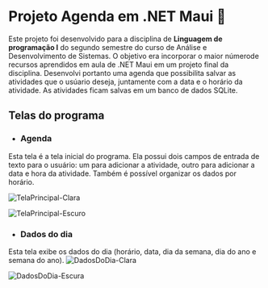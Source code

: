 # Projeto Agenda em .NET Maui 📘

Este projeto foi desenvolvido para a disciplina de **Linguagem de programação I** do segundo semestre do curso de Análise e Desenvolvimento de Sistemas. O objetivo era incorporar o maior númerode recursos aprendidos em aula de .NET Maui em um projeto final da disciplina.
Desenvolvi portanto uma agenda que possibilita salvar as atividades que o usúario deseja, juntamente com a data e o horário da atividade. As atividades ficam salvas em um banco de dados SQLite.

## Telas do programa
+ ### Agenda
Esta tela é a tela inicial do programa. Ela possui dois campos de entrada de texto para o usuário: um para adicionar a atividade, outro para adicionar a data e hora da atividade. Também é possível organizar os dados por horário. 

![TelaPrincipal-Clara](https://user-images.githubusercontent.com/66395880/206579005-0491d97c-b303-4589-9cfd-7f2040ae601f.PNG)

![TelaPrincipal-Escuro](https://user-images.githubusercontent.com/66395880/206581161-0bea4fc9-a204-4c65-951b-5bc22ecf8a68.PNG)

+ ### Dados do dia
Esta tela exibe os dados do dia (horário, data, dia da semana, dia do ano e semana do ano).
![DadosDoDia-Clara](https://user-images.githubusercontent.com/66395880/206579013-9e095cb5-80c7-4da2-9b94-eb2f4ae9c870.PNG)

![DadosDoDia-Escura](https://user-images.githubusercontent.com/66395880/206579019-2dc1a7e1-0178-4fbe-baf4-e92a08b00fcb.PNG)
